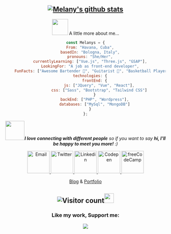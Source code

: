 <div align="center">
    
## [![Melany's github stats](https://github-readme-stats.vercel.app/api?username=melanyss)](https://github.com/melanyss/github-readme-stats)
    
<img src="https://media.giphy.com/media/VgCDAzcKvsR6OM0uWg/giphy.gif" width="50"> A little more about me...  
    
```javascript
const Melanys = {
    From: "Havana, Cuba",
    basedIn: "Bologna, Italy",
    pronouns: "She/Her",
    currentlyLearning: ["Vue.js", "Three.js", "GSAP"],
    LookingFor: "A job as front-end developer",
    FunFacts: ["Awesome Bartender 🍹", "Guitarist 🎸", "Basketball Player 🏀"],
    technologies: {
        frontEnd: {
            js: ["JQuery", "Vue", "React"],
            css: ["Sass", "Bootstrap", "Tailwind CSS"]
        }
        backEnd: ["PHP", "Wordpress"],
        databases: ["MySql", "MongoDB"]
    }
};
```

<img src="https://media.giphy.com/media/LnQjpWaON8nhr21vNW/giphy.gif" width="60"><em><b>I love connecting with different people</b> so if you want to say <b>hi, I'll be happy to meet you more!</b> :)</em>
<br>

<a href="mailto:melanyss@pm.me">
<img src="https://img.icons8.com/fluent/48/000000/email.png" alt="Email" width="70px" height="70px">
</a>
<a href="https://twitter.com/MelanysFT">
<img src="https://img.icons8.com/cute-clipart/64/000000/twitter.png" alt="Twitter" width="70px" height="70px">
</a>
<a href="https://www.linkedin.com/in/melanysft/">
<img src="https://img.icons8.com/cute-clipart/64/000000/linkedin.png" alt="Linkedin" width="70px" height="70px">
</a>
<a href="https://codepen.io/melanys/">
<img src="https://img.icons8.com/ios-filled/50/000000/codepen.png" alt="Codepen" width="70px" height="70px">
</a>
<a href="https://www.freecodecamp.org/melanys">
<img src="https://api.iconify.design/simple-icons:freecodecamp.svg" alt="freeCodeCamp" width="70px" height="70px">
</a><br>
<p>
<a href="https://extasius.com" alt="Blog">Blog</a> & <a href="https://melanyss.github.io" alt="Portfolio">Portfolio</a>
</p>

## ![Visitor count](https://visitor-badge.laobi.icu/badge?page_id=melanyss.melanyss)<img src="https://media.giphy.com/media/dxn6fRlTIShoeBr69N/giphy.gif" width="30">

### Like my work, Support me:
<a href="https://www.buymeacoffee.com/melanyss"><img src="https://img.buymeacoffee.com/button-api/?text=Buy me a coffee&emoji=&slug=melanyss&button_colour=5F7FFF&font_colour=ffffff&font_family=Cookie&outline_colour=000000&coffee_colour=FFDD00"></a>

</div>

<!--
<img align="center" src="https://github.com/melanyss/melanyss/blob/main/banner.png" alt="">
<img align="center" src="https://raw.githubusercontent.com/iCharlesZ/FigureBed/master/img/octocat.gif" width="230" alt="">
⭐️ From [@melanyss](https://github.com/melanyss)
-->
